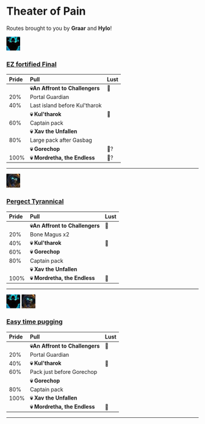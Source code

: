 # Theater of Pain


Routes brought to you by **Graar** and **Hylo**!



![Fortified](../__media/fortified.png)

### [EZ fortified Final](https://raw.githubusercontent.com/holicron/Routes/main/Theater%20of%20Pain/EZ_Fortified_Final.txt)

| Pride | Pull | Lust |
| :-- | :-- | :-- |
| | **💀An Affront to Challengers** | 💢 |
| 20% | Portal Guardian | |
| 40%  | Last island before Kul'tharok | |
|   | **💀 Kul'tharok** | 💢 |
| 60%  | Captain pack | |
|  | **💀 Xav the Unfallen** | |
| 80% | Large pack after Gasbag | |
| |  **💀 Gorechop** | 💢? |
| 100% | **💀 Mordretha, the Endless** | 💢? |

---


![Perfect Tyrannical](../__media/tyrannical.png)

### [Pergect Tyrannical](https://raw.githubusercontent.com/holicron/Routes/main/Theater%20of%20Pain/Perfect_Tyrannical.txt)

| Pride | Pull | Lust |
| :-- | :-- | :-- |
| | **💀An Affront to Challengers** | 💢 |
| 20% | Bone Magus x2 | |
| 40% | **💀 Kul'tharok** | 💢 |
| 60% | **💀 Gorechop** | |
| 80%  | Captain pack | |
|  | **💀 Xav the Unfallen** |  |
| 100% | **💀 Mordretha, the Endless** | 💢 |

---

![Fortified](../__media/fortified.png) ![Tyrannical](../__media/tyrannical.png)

### [Easy time pugging](https://raw.githubusercontent.com/holicron/Routes/main/Theater%20of%20Pain/Easy_time_pugging.txt)

| Pride | Pull | Lust |
| :-- | :-- | :-- |
| | **💀An Affront to Challengers** | 💢 |
| 20%  | Portal Guardian | |
| 40% | **💀 Kul'tharok** | 💢 |
| 60% | Pack just before Gorechop |  |
| | **💀 Gorechop** |  |
| 80% | Captain pack |  |
| 100% | **💀 Xav the Unfallen** |  |
|  | **💀 Mordretha, the Endless** | 💢 |

---
